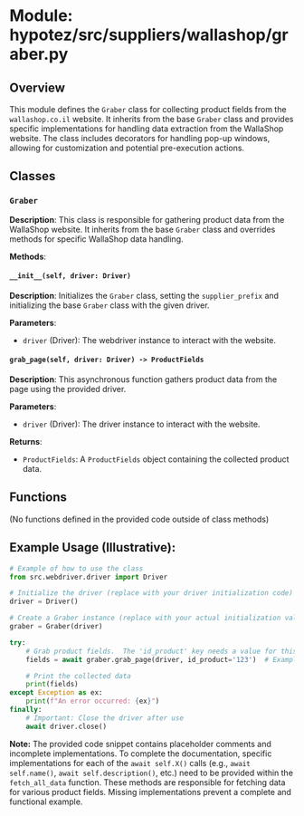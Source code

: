 # Module: hypotez/src/suppliers/wallashop/graber.py

## Overview

This module defines the `Graber` class for collecting product fields from the `wallashop.co.il` website.  It inherits from the base `Graber` class and provides specific implementations for handling data extraction from the WallaShop website.  The class includes decorators for handling pop-up windows, allowing for customization and potential pre-execution actions.

## Classes

### `Graber`

**Description**: This class is responsible for gathering product data from the WallaShop website. It inherits from the base `Graber` class and overrides methods for specific WallaShop data handling.


**Methods**:

#### `__init__(self, driver: Driver)`

**Description**: Initializes the `Graber` class, setting the `supplier_prefix` and initializing the base `Graber` class with the given driver.

**Parameters**:

- `driver` (Driver): The webdriver instance to interact with the website.


#### `grab_page(self, driver: Driver) -> ProductFields`

**Description**: This asynchronous function gathers product data from the page using the provided driver.

**Parameters**:

- `driver` (Driver): The driver instance to interact with the website.

**Returns**:

- `ProductFields`: A `ProductFields` object containing the collected product data.


## Functions

(No functions defined in the provided code outside of class methods)


##  Example Usage (Illustrative):

```python
# Example of how to use the class
from src.webdriver.driver import Driver

# Initialize the driver (replace with your driver initialization code)
driver = Driver()

# Create a Graber instance (replace with your actual initialization values)
graber = Graber(driver)

try:
    # Grab product fields.  The 'id_product' key needs a value for this to work in the example
    fields = await graber.grab_page(driver, id_product='123')  # Example usage

    # Print the collected data
    print(fields)
except Exception as ex:
    print(f"An error occurred: {ex}")
finally:
    # Important: Close the driver after use
    await driver.close()
```

**Note:** The provided code snippet contains placeholder comments and incomplete implementations.  To complete the documentation, specific implementations for each of the `await self.X()` calls (e.g., `await self.name()`, `await self.description()`, etc.) need to be provided within the `fetch_all_data` function.  These methods are responsible for fetching data for various product fields.  Missing implementations prevent a complete and functional example.
